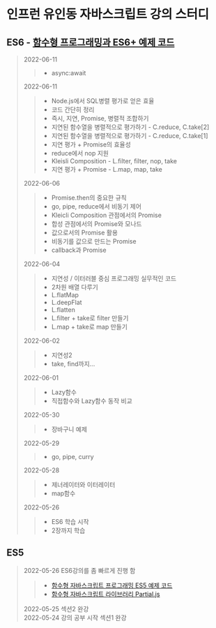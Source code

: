 # 인프런 유인동 자바스크립트 강의 스터디
## ES6 - [함수형 프로그래밍과 ES6+ 예제 코드]

> 2022-06-11
> > - async:await
>
> 2022-06-11
> > - Node.js에서 SQL병렬 평가로 얻은 효율
> > - 코드 간단히 정리
> > - 즉시, 지연, Promise, 병렬적 조합하기
> > - 지연된 함수열을 병렬적으로 평가하기 - C.reduce, C.take[2]
> > - 지연된 함수열을 병렬적으로 평가하기 - C.reduce, C.take[1]
> > - 지연 평가 + Promise의 효율성
> > - reduce에서 nop 지원
> > - Kleisli Composition - L.filter, filter, nop, take
> > - 지연 평가 + Promise - L.map, map, take
>
> 2022-06-06
> > - Promise.then의 중요한 규칙
> > - go, pipe, reduce에서 비동기 제어
> > - Kleicli Composition 관점에서의 Promise
> > - 합성 관점에서의 Promise와 모나드
> > - 값으로서의 Promise 활용
> > - 비동기를 값으로 만드는 Promise
> > - callback과 Promise
>
> 2022-06-04
> > - 지연성 / 이터러블 중심 프로그래밍 실무적인 코드
> > - 2차원 배열 다루기
> > - L.flatMap
> > - L.deepFlat
> > - L.flatten
> > - L.filter + take로 filter 만들기
> > - L.map + take로 map 만들기
>
> 2022-06-02
> > - 지연성2
> > - take, find까지...
>
> 2022-06-01
> > - Lazy함수
> > - 직접함수와 Lazy함수 동작 비교
>
> 2022-05-30
> > - 장바구니 예제
>
> 2022-05-29
> > - go, pipe, curry
>
> 2022-05-28
> > - 제너레이터와 이터레이터
> > - map함수  
> 
> 2022-05-26
> > - ES6 학습 시작
> > - 2장까지 학습
## ES5
> 2022-05-26 ES6강의를 좀 빠르게 진행 함
> > - [함수형 자바스크립트 프로그래밍 ES5 예제 코드]   
> > - [함수형 자바스크립트 라이브러리 Partial.js] 
> 
> 2022-05-25 섹션2 완강   
> 2022-05-24 강의 공부 시작 섹션1 완강  

[함수형 프로그래밍과 ES6+ 예제 코드]: https://github.com/indongyoo/functional-javascript-01
[함수형 자바스크립트 프로그래밍 ES5 예제 코드]: https://github.com/indongyoo/functional-javascript
[함수형 자바스크립트 라이브러리 Partial.js]: https://marpple.github.io/partial.js
